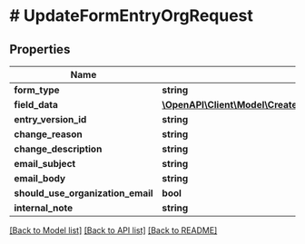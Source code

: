 # # UpdateFormEntryOrgRequest

## Properties

Name | Type | Description | Notes
------------ | ------------- | ------------- | -------------
**form_type** | **string** |  |
**field_data** | [**\OpenAPI\Client\Model\CreateInternalFormEntryRequestFieldDataInner[]**](CreateInternalFormEntryRequestFieldDataInner.md) |  |
**entry_version_id** | **string** |  |
**change_reason** | **string** |  |
**change_description** | **string** |  | [optional]
**email_subject** | **string** |  | [optional]
**email_body** | **string** |  | [optional]
**should_use_organization_email** | **bool** |  | [optional]
**internal_note** | **string** |  | [optional]

[[Back to Model list]](../../README.md#models) [[Back to API list]](../../README.md#endpoints) [[Back to README]](../../README.md)
